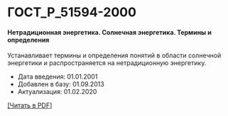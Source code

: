 # ГОСТ_Р_51594-2000

#### Нетрадиционная энергетика. Солнечная энергетика. Термины и определения

Устанавливает термины и определения понятий в области солнечной энергетики и распространяется на нетрадиционную энергетику.

- Дата введения: 01.01.2001
- Добавлен в базу: 01.09.2013
- Актуализация: 01.02.2020

<a onclick="openFileCallback('https://standartgost.ru/g/ГОСТ_Р_51594-2000.pdf', 'ГОСТ_Р_51594-2000.pdf');" href="#">[Читать в PDF]</a>